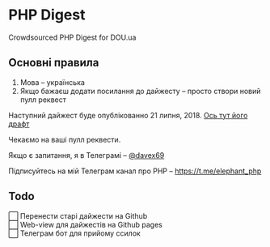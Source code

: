 # PHP Digest
Crowdsourced PHP Digest for DOU.ua

## Основні правила
1) Мова – українська
2) Якщо бажаєш додати посилання до дайжесту – просто створи новий пулл реквест

Наступний дайжест буде опублікованно 21 липня, 2018.
[Ось тут його драфт](https://github.com/sevastyanovio/php-digest/blob/master/2018/15-July.md)

Чекаємо на ваші пулл реквести.

Якщо є запитання, я в Телеграмі – [@davex69](https://t.me/davex69)

Підписуйтесь на мій Телеграм канал про PHP – https://t.me/elephant_php

## Todo
:white_large_square: Перенести старі дайжести на Github\
:white_large_square: Web-view для дайжестів на Github pages\
:white_large_square: Телеграм бот для прийому ссилок

